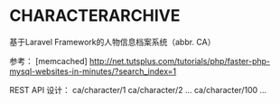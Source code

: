 CHARACTERARCHIVE
================

基于Laravel Framework的人物信息档案系统（abbr. CA）

参考：
[memcached] http://net.tutsplus.com/tutorials/php/faster-php-mysql-websites-in-minutes/?search_index=1

REST API 设计：
ca/character/1
ca/character/2
...
ca/character/100
...




